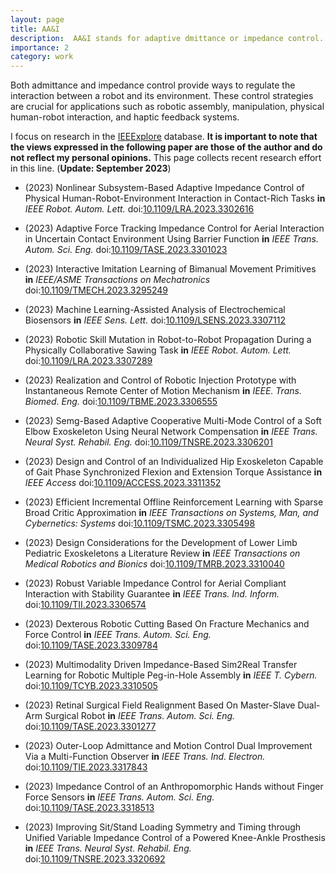 ```yaml
---
layout: page
title: AA&I
description:  AA&I stands for adaptive dmittance or impedance control. It can achieve desired behavior between a robot and its environment.
importance: 2
category: work
---
```

Both admittance and impedance control provide ways to regulate the interaction between a robot and its environment. These control strategies are crucial for applications such as robotic assembly, manipulation, physical human-robot interaction, and haptic feedback systems.

I focus on research in the [IEEExplore](IEEExplore.ieee.org/Xplore/home.jsp) database. **It is important to note that the views expressed in the following paper are those of the author and do not reflect my personal opinions.** This page collects recent research effort in this line. (**Update: September 2023**)


- (2023) Nonlinear Subsystem-Based Adaptive Impedance Control of Physical Human-Robot-Environment Interaction in Contact-Rich Tasks **in** *IEEE Robot. Autom. Lett.* doi:[10.1109/LRA.2023.3302616](https://ieeexplore.ieee.org/document/10210088/)

- (2023) Adaptive Force Tracking Impedance Control for Aerial Interaction in Uncertain Contact Environment Using Barrier Function **in** *IEEE Trans. Autom. Sci. Eng.* doi:[10.1109/TASE.2023.3301023](https://ieeexplore.ieee.org/document/10214199)

- (2023) Interactive Imitation Learning of Bimanual Movement Primitives **in** *IEEE/ASME Transactions on Mechatronics* doi:[10.1109/TMECH.2023.3295249](https://ieeexplore.ieee.org/document/10215052)

- (2023) Machine Learning-Assisted Analysis of Electrochemical Biosensors **in** *IEEE Sens. Lett.* doi:[10.1109/LSENS.2023.3307112](https://ieeexplore.ieee.org/document/10225266/)

- (2023) Robotic Skill Mutation in Robot-to-Robot Propagation During a Physically Collaborative Sawing Task **in** *IEEE Robot. Autom. Lett.* doi:[10.1109/LRA.2023.3307289](https://ieeexplore.ieee.org/document/10225643/)

- (2023) Realization and Control of Robotic Injection Prototype with Instantaneous Remote Center of Motion Mechanism **in** *IEEE. Trans. Biomed. Eng.* doi:[10.1109/TBME.2023.3306555](https://ieeexplore.ieee.org/document/10224338/)

- (2023) Semg-Based Adaptive Cooperative Multi-Mode Control of a Soft Elbow Exoskeleton Using Neural Network Compensation **in** *IEEE Trans. Neural Syst. Rehabil. Eng.* doi:[10.1109/TNSRE.2023.3306201](https://ieeexplore.ieee.org/document/10223417/)

- (2023) Design and Control of an Individualized Hip Exoskeleton Capable of Gait Phase Synchronized Flexion and Extension Torque Assistance **in** *IEEE Access* doi:[10.1109/ACCESS.2023.3311352](https://ieeexplore.ieee.org/document/10237205/)

- (2023) Efficient Incremental Offline Reinforcement Learning with Sparse Broad Critic Approximation **in** *IEEE Transactions on Systems, Man, and Cybernetics: Systems* doi:[10.1109/TSMC.2023.3305498](https://ieeexplore.ieee.org/document/10237205/)

- (2023) Design Considerations for the Development of Lower Limb Pediatric Exoskeletons a Literature Review **in** *IEEE Transactions on Medical Robotics and Bionics* doi:[10.1109/TMRB.2023.3310040](https://ieeexplore.ieee.org/document/10237294)

- (2023) Robust Variable Impedance Control for Aerial Compliant Interaction with Stability Guarantee **in** *IEEE Trans. Ind. Inform.* doi:[10.1109/TII.2023.3306574](https://ieeexplore.ieee.org/document/10236914/)

- (2023) Dexterous Robotic Cutting Based On Fracture Mechanics and Force Control **in** *IEEE Trans. Autom. Sci. Eng.* doi:[10.1109/TASE.2023.3309784](https://ieeexplore.ieee.org/document/10246024/)

- (2023) Multimodality Driven Impedance-Based Sim2Real Transfer Learning for Robotic Multiple Peg-in-Hole Assembly **in** *IEEE T. Cybern.* doi:[10.1109/TCYB.2023.3310505](https://ieeexplore.ieee.org/document/10251991/)

- (2023) Retinal Surgical Field Realignment Based On Master-Slave Dual-Arm Surgical Robot **in** *IEEE Trans. Autom. Sci. Eng.* doi:[10.1109/TASE.2023.3301277](https://ieeexplore.ieee.org/document/10251833/)

- (2023) Outer-Loop Admittance and Motion Control Dual Improvement Via a Multi-Function Observer **in** *IEEE Trans. Ind. Electron.* doi:[10.1109/TIE.2023.3317843](https://ieeexplore.ieee.org/document/10272032/)

- (2023) Impedance Control of an Anthropomorphic Hands without Finger Force Sensors **in** *IEEE Trans. Autom. Sci. Eng.* doi:[10.1109/TASE.2023.3318513](https://ieeexplore.ieee.org/document/10268401/)

- (2023) Improving Sit/Stand Loading Symmetry and Timing through Unified Variable Impedance Control of a Powered Knee-Ankle Prosthesis **in** *IEEE Trans. Neural Syst. Rehabil. Eng.* doi:[10.1109/TNSRE.2023.3320692](https://ieeexplore.ieee.org/document/10268252/)
